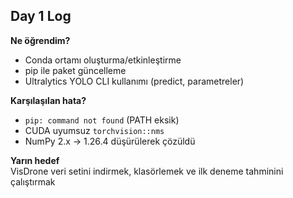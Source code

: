 ## Day 1 Log

**Ne öğrendim?**  
- Conda ortamı oluşturma/etkinleştirme  
- pip ile paket güncelleme  
- Ultralytics YOLO CLI kullanımı (predict, parametreler)  

**Karşılaşılan hata?**  
- `pip: command not found` (PATH eksik)  
- CUDA uyumsuz `torchvision::nms`  
- NumPy 2.x -> 1.26.4 düşürülerek çözüldü  

**Yarın hedef**  
VisDrone veri setini indirmek, klasörlemek ve ilk deneme tahminini çalıştırmak  


